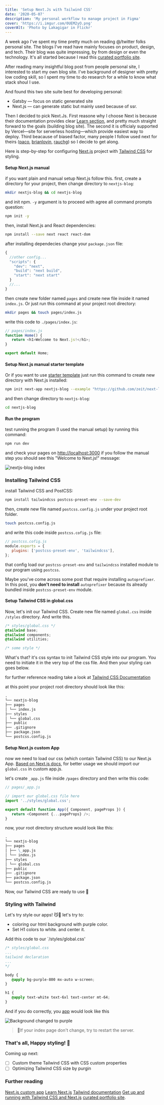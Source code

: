 ```yaml
---
title: 'Setup Next.Js with Tailwind CSS'
date: '2020-05-07'
description: 'My personal workflow to manage project in Figma'
cover: 'https://i.imgur.com/0UEM2yO.png'
coverAlt: 'Photo by Lakagigar in Flickr'
---
```


A week ago I've spent my time pretty much on reading @/twitter folks personal site. The blogs I've read have mainly focuses on product, design, and tech. Their blog was quite impressing, by from design or even the technology. It's all started because I read this [curated portfolio site](https://www.notion.so/Portfolios-ed4a61b228f24dd9890b2a6d5fd68b1e).

After reading many insightful blog post from people personal site, I interested to start my own blog site. I've background of designer with pretty low coding skill, so I spent my time to do research for a while to know what stack shoul I use.

And found this two site suite best for developing personal:

-  Gatsby –– focus on static generated site
-  Next.js –– can generate static but mainly used because of ssr.

Then I decided to pick Next.Js. First reasone why I choose Next is because their documentation provides clear [Learn section](https://nextjs.org/learn/basics/create-nextjs-app), and pretty much straight forward to the goals (building blog site). The second it is officialy supported by Vercel––site for serverless hosting––which provide easiest way to deploy. Third beacause of biased factor, many people I follow used next for theirs ([paco](http://paco.im/), [brianlovin](https:/brianlovin.com/), [rauchg](https://rauchg.com/)) so I decide to get along.

Here is step-by-step for configuring [Next.js](https:/nextjs.org/) project with [Tailwind CSS](https://tailwindcss.com/) for styling.

#### Setup Next.js manual

if you want plain and manual setup Next.js follow this. first, create a directory for your project, then change directory to `nextjs-blog`:

```bash
mkdir nextjs-blog && cd nextjs-blog
```

and init npm. `-y` argument is to proceed with agree all command prompts question:

```bash
npm init -y
```

then, install Next.js and React dependencies:

```bash
npm install --save next react react-dom
```

after installing dependecies change your `package.json` file:

```javascript
{
  //other config...
  "scripts": {
    "dev": "next",
    "build": "next build",
    "start": "next start"
  }
  //...
}
```

then create new folder named `pages` and create new file inside it named `index.js`. Or just run this command at your project root directory:

```bash
mkdir pages && touch pages/index.js
```

write this code to `./pages/index.js`:

```javascript
// pages/index.js
function Home() {
   return <h1>Welcome to Next.js!</h1>;
}

export default Home;
```

#### Setup Next.js manual starter template

Or if you want to use [starter template](https://nextjs.org/learn/basics/create-nextjs-app) just run this command to create new directory with Next.js installed:

```bash
npm init next-app nextjs-blog --example "https://github.com/zeit/next-learn-starter/tree/master/learn-starter"
```

and then change directory to `nextjs-blog`:

```bash
cd nextjs-blog
```

#### Run the program

test running the program (I used the manual setup) by running this command:

```bash
npm run dev
```

and check your pages on [http://localhost:3000](http://localhost:3000) if you follow the manual step you should see this "Welcome to Next.js!" message:

![nextjs-blog index](https://i.imgur.com/fCNFSMk.png)

### Installing Tailwind CSS

install Tailwind CSS and PostCSS:

```bash
npm install tailwindcss postcss-preset-env --save-dev
```

then, create new file named `postcss.config.js` under your project root folder.

```bash
touch postcss.config.js
```

and write this code inside `postcss.cofig.js` file:

```javascript
// postcss.cofig.js
module.exports = {
   plugins: ['postcss-preset-env', 'tailwindcss'],
};
```

that config load our `postcss-preset-env` and `tailwindcss` installed module to our program using `postcss`.

Maybe you've come across some post that require installing `autoprefixer`. In this post, you **don't need to install** `autoprefixer` because its already bundled inside `postcss-preset-env` module.

#### Setup Tailwind CSS in global.css

Now, let's init our Tailwind CSS. Create new file named `global.css` inside `/styles` directory. And write this.

```css
/* styles/global.css */
@tailwind base;
@tailwind components;
@tailwind utilities;

/* some style */
```

What's that? it's css syntax to init Tailwind CSS style into our program. You need to initiate it in the very top of the css file. And then your styling can goes below.

for further reference reading take a look at [Tailwind CSS Documentation](https://tailwindcss.com/docs/installation/)

at this point your project root directory should look like this:

```markdown
.
└── nextjs-blog
├── pages
│ └── index.js
├── styles
│ └── global.css
├── public
├── .gitignore
├── package.json
└── postcss.config.js
```

#### Setup Next.js custom App

now we need to load our css (which contain Tailwind CSS) to our Next.js App. [Based on Next.js docs](https://nextjs.org/learn/basics/assets-metadata-css/global-styles), for better usage we should import our `global.css` in custom app.js.

let's create `_app.js` file inside `/pages` directory and then write this code:

```javascript
// pages/_app.js

// import our global.css file here
import '../styles/global.css';

export default function App({ Component, pageProps }) {
   return <Component {...pageProps} />;
}
```

now, your root directory structure would look like this:

```markdown
.
└── nextjs-blog
├── pages
│ ├── \_app.js
│ └── index.js
├── styles
│ └── global.css
├── public
├── .gitignore
├── package.json
└── postcss.config.js
```

Now, our Tailwind CSS are ready to use 🥳

### Styling with Tailwind

Let's try style our apps! 😼💪 let's try to:

-  coloring our html background with purple color.
-  Set H1 colors to white. and center it.

Add this code to our `/styles/global.css'

```css
/* styles/global.css
...
tailwind declaration
...
*/

body {
   @apply bg-purple-800 mx-auto w-screen;
}

h1 {
   @apply text-white text-6xl text-center mt-64;
}
```

And if you do correctly, you [app](http://localhost:3000) would look like this

![Background changed to purple](https://i.imgur.com/kH2DGCG.png)

> 🔫If your index page don't change, try to restart the server.

### That's all, Happy styling! 🥳

Coming up next:

-  [ ] Custom theme Tailwind CSS with CSS custom properties
-  [ ] Optimizing Tailwind CSS size by purgin

### Further reading

[Next.js custom app](https://nextjs.org/docs/advanced-features/custom-app)
[Learn Next.js](https://nextjs.org/learn/basics/create-nextjs-app)
[Tailwind documentation](https://tailwindcss.com/docs)
[Get up and running with Tailwind CSS and Next.js](https://dev.to/notrab/get-up-and-running-with-tailwind-css-and-next-js-3a73)
[curated portfolio site](https://www.notion.so/Portfolios-ed4a61b228f24dd9890b2a6d5fd68b1e).
